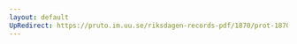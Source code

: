 ```yaml
---
layout: default
UpRedirect: https://pruto.im.uu.se/riksdagen-records-pdf/1870/prot-1870--ak--506.pdf
---
```

